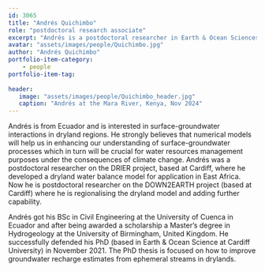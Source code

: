 ```yaml
---
id: 3065
title: "Andrés Quichimbo"
role: "postdoctoral research associate"
excerpt: "Andrés is a postdoctoral researcher in Earth & Ocean Sciences at Cardiff."
avatar: "assets/images/people/Quichimbo.jpg"
author: "Andrés Quichimbo"
portfolio-item-category:
    - people
portfolio-item-tag:
    
header:
   image: "assets/images/people/Quichimbo_header.jpg"
   caption: "Andrés at the Mara River, Kenya, Nov 2024"
---
```


Andrés is from Ecuador and is interested in surface-groundwater interactions in dryland regions. He strongly believes that numerical models will help us in enhancing our understanding of surface-groundwater processes which in turn will be crucial for water resources management purposes under the consequences of climate change. Andrés was a postdoctoral researcher on the DRIER project, based at Cardiff, where he developed a dryland water balance model for application in East Africa. Now he is postdoctoral researcher on the DOWN2EARTH project (based at Cardiff) where he is regionalising the dryland model and adding further capability.

Andrés got his BSc in Civil Engineering at the University of Cuenca in Ecuador and after being awarded a scholarship a Master’s degree in Hydrogeology at the University of Birmingham, United Kingdom. He successfully defended his PhD (based in Earth & Ocean Science at Cardiff University) in November 2021. The PhD thesis is focused on how to improve groundwater recharge estimates from ephemeral streams in drylands. 